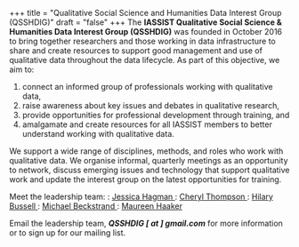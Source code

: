 +++
title = "Qualitative Social Science and Humanities Data Interest Group (QSSHDIG)"
draft = "false"
+++
The **IASSIST Qualitative Social Science & Humanities Data Interest Group (QSSHDIG)** was founded in October 2016 to bring together researchers and those working in data infrastructure to share and create resources to support good management and use of qualitative data throughout the data lifecycle. As part of this objective, we aim to:

1. connect an informed group of professionals working with qualitative data,
2. raise awareness about key issues and debates in qualitative research,
3. provide opportunities for professional development through training, and
4. amalgamate and create resources for all IASSIST members to better understand working with qualitative data.

We support a wide range of disciplines, methods, and roles who work with qualitative data. We organise informal, quarterly meetings as an opportunity to network, discuss emerging issues and technology that support qualitative work and update the interest group on the latest opportunities for training.

Meet the leadership team:
: [Jessica Hagman <span class="fas fa-external-link-alt"></span>](https://experts.illinois.edu/en/persons/jessica-cherese-hagman)
: [Cheryl Thompson <span class="fas fa-external-link-alt"></span>](https://odum.unc.edu/people/thompson/)
: [Hilary Bussell <span class="fas fa-external-link-alt"></span>](https://library.osu.edu/people/bussell.21)
: [Michael Beckstrand <span class="fas fa-external-link-alt"></span>](https://cla.umn.edu/about/directory/profile/mjbeckst)
: [Maureen Haaker <span class="fas fa-external-link-alt"></span>](https://www.uos.ac.uk/people/maureen-haaker/)

Email the leadership team, ***QSSHDIG [ at ] gmail.com*** for more information or to sign up for our mailing list.
























<!--<a class="btn btn-template-main" href="https://sites.google.com/uncg.edu/iassistqsshdig/home" target="_blank">Visit QSSHDIG</a>-->